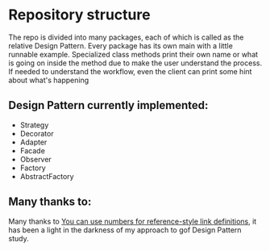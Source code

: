 # Repository structure
The repo is divided into many packages, each of which is called as the relative Design Pattern.
Every package has its own main with a little runnable example.
Specialized class methods print their own name or what is going on inside the method due to make the user understand the process.
If needed to understand the workflow, even the client can print some hint about what's happening

## Design Pattern currently implemented:
* Strategy
* Decorator
* Adapter
* Facade
* Observer
* Factory
* AbstractFactory

## Many thanks to:
Many thanks to [You can use numbers for reference-style link definitions][1], it has been a light in the darkness of my approach to gof Design Pattern study. 



[1]: https://www.google.it/imgres?imgurl=http://t0.gstatic.com/images?q%3Dtbn:ANd9GcTV2D9YpWjtN2omimMHVUwvOiEAelwrbvKZTzLrUxLCUiGYt6uX&imgrefurl=https://books.google.com/books/about/Head_First_Design_Patterns.html?id%3DNXIrAQAAQBAJ%26source%3Dkp_cover&h=1080&w=934&tbnid=vNYirLoXyPbtmM:&tbnh=160&tbnw=138&usg=__ulNZ66qEY3q99Jk8wADpu_5j2uY%3D&vet=10ahUKEwj1qr6i5fraAhXFkSwKHYgEAAAQ_B0IqAEwCg..i&docid=iauiF88m6noP4M&itg=1&sa=X&ved=0ahUKEwj1qr6i5fraAhXFkSwKHYgEAAAQ_B0IqAEwCg
